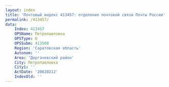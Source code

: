 ```yaml
---
layout: index
title: 'Почтовый индекс 413457: отделение почтовой связи Почты России'
permalink: /413457/
data:
    Index: 413457
    OPSName: Петропавловка
    OPSType: О
    OPSSubm: 413500
    Region: 'Саратовская область'
    Autonom: ''
    Area: 'Дергачевский район'
    City: Петропавловка
    City1: ''
    ActDate: '20020212'
    IndexOld: ''
---
```

